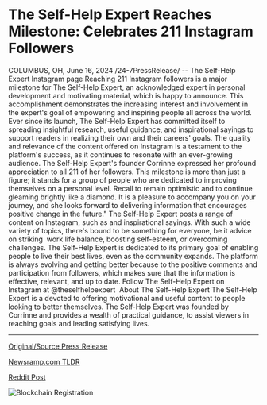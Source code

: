 # The Self-Help Expert Reaches Milestone: Celebrates 211 Instagram Followers

COLUMBUS, OH, June 16, 2024 /24-7PressRelease/ -- The Self-Help Expert Instagram page Reaching 211 Instagram followers is a major milestone for The Self-Help Expert, an acknowledged expert in personal development and motivating material, which is happy to announce. This accomplishment demonstrates the increasing interest and involvement in the expert's goal of empowering and inspiring people all across the world.  Ever since its launch, The Self-Help Expert has committed itself to spreading insightful research, useful guidance, and inspirational sayings to support readers in realizing their own and their careers' goals. The quality and relevance of the content offered on Instagram is a testament to the platform's success, as it continues to resonate with an ever-growing audience.  The Self-Help Expert's founder Corrinne expressed her profound appreciation to all 211 of her followers. This milestone is more than just a figure; it stands for a group of people who are dedicated to improving themselves on a personal level. Recall to remain optimistic and to continue gleaming brightly like a diamond. It is a pleasure to accompany you on your journey, and she looks forward to delivering information that encourages positive change in the future."  The Self-Help Expert posts a range of content on Instagram, such as and inspirational sayings. With such a wide variety of topics, there's bound to be something for everyone, be it advice on striking  work life balance, boosting self-esteem, or overcoming challenges.  The Self-Help Expert is dedicated to its primary goal of enabling people to live their best lives, even as the community expands. The platform is always evolving and getting better because to the positive comments and participation from followers, which makes sure that the information is effective, relevant, and up to date.  Follow The Self-Help Expert on Instagram at @theselfhelpexpert   About The Self-Help Expert The Self-Help Expert is a devoted to offering motivational and useful content to people looking to better themselves. The Self-Help Expert was founded by Corrinne and provides a wealth of practical guidance, to assist viewers in reaching goals and leading satisfying lives. 

---

[Original/Source Press Release](https://www.24-7pressrelease.com/press-release/511740/the-self-help-expert-reaches-milestone-celebrates-211-instagram-followers)
                    

[Newsramp.com TLDR](None) 



[Reddit Post](https://www.reddit.com/r/Lifestyle_Culture/comments/1dh25bo/selfhelp_expert_reaches_211_instagram_followers/) 



![Blockchain Registration](https://cdn.newsramp.app/24-7PressRelease/qrcode/246/16/voltUs9Y.webp)
